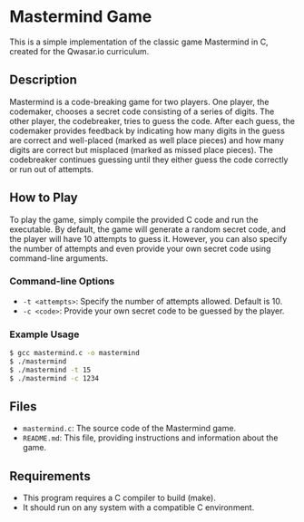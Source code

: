 # Mastermind Game

This is a simple implementation of the classic game Mastermind in C, created for the Qwasar.io curriculum.

## Description

Mastermind is a code-breaking game for two players. One player, the codemaker, chooses a secret code consisting of a series of digits. The other player, the codebreaker, tries to guess the code. After each guess, the codemaker provides feedback by indicating how many digits in the guess are correct and well-placed (marked as well place pieces) and how many digits are correct but misplaced (marked as missed place pieces). The codebreaker continues guessing until they either guess the code correctly or run out of attempts.

## How to Play

To play the game, simply compile the provided C code and run the executable. By default, the game will generate a random secret code, and the player will have 10 attempts to guess it. However, you can also specify the number of attempts and even provide your own secret code using command-line arguments.

### Command-line Options

- `-t <attempts>`: Specify the number of attempts allowed. Default is 10.
- `-c <code>`: Provide your own secret code to be guessed by the player.

### Example Usage

```bash
$ gcc mastermind.c -o mastermind
$ ./mastermind           
$ ./mastermind -t 15     
$ ./mastermind -c 1234   
```

## Files

- `mastermind.c`: The source code of the Mastermind game.
- `README.md`: This file, providing instructions and information about the game.

## Requirements

- This program requires a C compiler to build (make).
- It should run on any system with a compatible C environment.